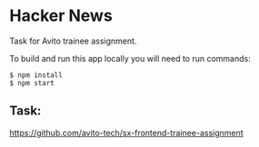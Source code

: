 # Hacker News

Task for Avito trainee assignment.

To build and run this app locally you will need to run commands:

```
$ npm install
$ npm start
```

## Task:
https://github.com/avito-tech/sx-frontend-trainee-assignment
